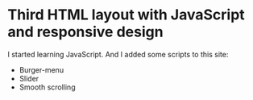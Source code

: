 # Third HTML layout with JavaScript and responsive design


I started learning JavaScript.
And I added some scripts to this site:
* Burger-menu
* Slider
* Smooth scrolling
